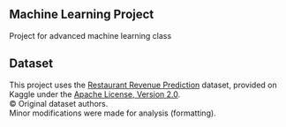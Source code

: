 ## Machine Learning Project
Project for advanced machine learning class

## Dataset
This project uses the [Restaurant Revenue Prediction](https://www.kaggle.com/datasets/mrsimple07/restaurants-revenue-prediction) dataset, provided on Kaggle under the [Apache License, Version 2.0](https://www.apache.org/licenses/LICENSE-2.0).  
© Original dataset authors.  
Minor modifications were made for analysis (formatting).
